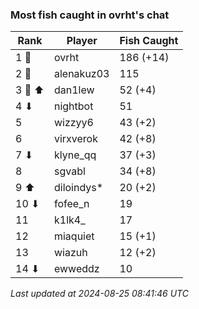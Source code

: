 ### Most fish caught in ovrht's chat
| Rank | Player | Fish Caught |
|------|--------|-----------|
| 1 🥇  | ovrht  | 186 (+14) |
| 2 🥈  | alenakuz03  | 115 |
| 3 🥉 ⬆ | dan1lew  | 52 (+4) |
| 4 ⬇ | nightbot  | 51 |
| 5  | wizzyy6  | 43 (+2) |
| 6  | virxverok  | 42 (+8) |
| 7 ⬇ | klyne_qq  | 37 (+3) |
| 8  | sgvabl  | 34 (+8) |
| 9 ⬆ | diloindys*  | 20 (+2) |
| 10 ⬇ | fofee_n  | 19 |
| 11  | k1lk4_  | 17 |
| 12  | miaquiet  | 15 (+1) |
| 13  | wiazuh  | 12 (+2) |
| 14 ⬇ | ewweddz  | 10 |

_Last updated at 2024-08-25 08:41:46 UTC_
